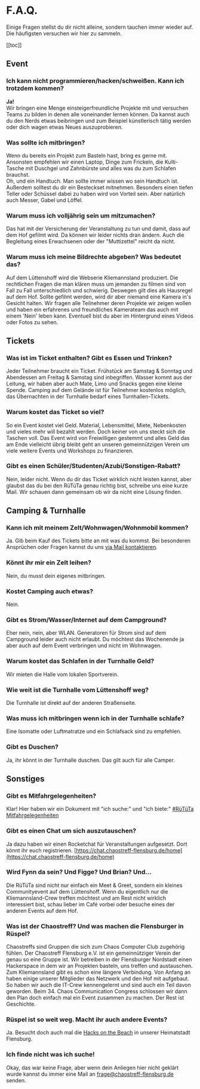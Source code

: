 # F.A.Q.

Einige Fragen stellst du dir nicht alleine, sondern tauchen immer wieder auf. Die häufigsten versuchen wir hier zu sammeln.

[[toc]]

## Event

### Ich kann nicht programmieren/hacken/schweißen. Kann ich trotzdem kommen?
**Ja!**   
Wir bringen eine Menge einsteigerfreundliche Projekte mit und versuchen Teams zu bilden in denen alle voneinander lernen können. Da kannst auch du den Nerds etwas beibringen und zum Beispiel künstlerisch tätig werden oder dich wagen etwas Neues auszuprobieren.

### Was sollte ich mitbringen?
Wenn du bereits ein Projekt zum Basteln hast, bring es gerne mit. Ansonsten empfehlen wir einen Laptop, Dinge zum Frickeln, die Kulti-Tasche mit Duschgel und Zahnbürste und alles was du zum Schlafen brauchst.   
Oh, und ein Handtuch. Man sollte immer wissen wo sein Handtuch ist.
Außerdem solltest du dir ein Besteckset mitnehmen. Besonders einen tiefen Teller oder Schüssel dabei zu haben wird von Vorteil sein. Aber natürlich auch Messer, Gabel und Löffel.

### Warum muss ich volljährig sein um mitzumachen?
Das hat mit der Versicherung der Veranstaltung zu tun und damit, dass auf dem Hof gefilmt wird. Da können wir leider nichts dran ändern. Auch die Begleitung eines Erwachsenen oder der "Muttizettel" reicht da nicht.

### Warum muss ich meine Bildrechte abgeben? Was bedeutet das?
Auf dem Lüttenshoff wird die Webserie Kliemannsland produziert. Die rechtlichen Fragen die man klären muss um jemanden zu filmen sind von Fall zu Fall unterschiedlich und schwierig. Deswegen gilt dies als Hausregel auf dem Hof. Sollte gefilmt werden, wird dir aber niemand eine Kamera in's Gesicht halten. Wir fragen alle Teilnehmer deren Projekte wir zeigen wollen und haben ein erfahrenes und freundliches Kamerateam das auch mit einem 'Nein' leben kann. Eventuell bist du aber im Hintergrund eines Videos oder Fotos zu sehen.

## Tickets

### Was ist im Ticket enthalten? Gibt es Essen und Trinken?
Jeder Teilnehmer braucht ein Ticket. Frühstück am Samstag & Sonntag und Abendessen am Freitag & Samstag sind inbegriffen. Wasser kommt aus der Leitung, wir haben aber auch Mate, Limo und Snacks gegen eine kleine Spende. Camping auf dem Gelände ist für Teilnehmer kostenlos möglich, das Übernachten in der Turnhalle bedarf eines Turnhallen-Tickets.

### Warum kostet das Ticket so viel?
So ein Event kostet viel Geld. Material, Lebensmittel, Miete, Nebenkosten und vieles mehr will bezahlt werden. Doch keiner von uns steckt sich die Taschen voll. Das Event wird von Freiwilligen gestemmt und alles Geld das am Ende vielleicht übrig bleibt geht an unseren gemeinnützigen Verein um viele weitere Events und Workshops zu finanzieren.

### Gibt es einen Schüler/Studenten/Azubi/Sonstigen-Rabatt?
Nein, leider nicht. Wenn du dir das Ticket wirklich nicht leisten kannst, aber glaubst das du bei den RüTüTa genau richtig bist, schreibe uns eine kurze Mail. Wir schauen dann gemeinsam ob wir da nicht eine Lösung finden.

## Camping & Turnhalle

### Kann ich mit meinem Zelt/Wohnwagen/Wohnmobil kommen?
Ja. Gib beim Kauf des Tickets bitte an mit was du kommst. Bei besonderen Ansprüchen oder Fragen kannst du uns [via Mail kontaktieren](mailto:frage@chaostreff-flensburg.de).

### Könnt ihr mir ein Zelt leihen?
Nein, du musst dein eigenes mitbringen.

### Kostet Camping auch etwas?
Nein.

### Gibt es Strom/Wasser/Internet auf dem Campground?
Eher nein, nein, aber WLAN. Generatoren für Strom sind auf dem Campground leider auch nicht erlaubt. Du möchtest das Wochenende ja aber auch auf dem Event verbringen und nicht im Wohnwagen.

### Warum kostet das Schlafen in der Turnhalle Geld?
Wir mieten die Halle vom lokalen Sportverein.

### Wie weit ist die Turnhalle vom Lüttenshoff weg?
Die Turnhalle ist direkt auf der anderen Straßenseite.

### Was muss ich mitbringen wenn ich in der Turnhalle schlafe?
Eine Isomatte oder Luftmatratze und ein Schlafsack sind zu empfehlen.

### Gibt es Duschen?
Ja, ihr könnt in der Turnhalle duschen. Das gilt auch für alle Camper.

## Sonstiges

### Gibt es Mitfahrgelegenheiten?
Klar! Hier haben wir ein Dokument mit "ich suche:" und "ich biete:" 
[#RüTüTa Mitfahrgelegenheiten](https://md.ctfl.space/r%C3%BCt%C3%BCta-mfg?both)

### Gibt es einen Chat um sich auszutauschen?
Ja dazu haben wir einen Rocketchat für Veranstaltungen aufgesetzt. Dort könnt ihr euch registrieren.
[https://chat.chaostreff-flensburg.de/home](https://chat.chaostreff-flensburg.de/home)

### Wird Fynn da sein? Und Figge? Und Brian? Und…
Die RüTüTa sind nicht nur einfach ein Meet & Greet, sondern ein kleines Communityevent auf dem Lüttenshoff. Wenn du eigentlich nur die Kliemannsland-Crew treffen möchtest und am Rest nicht wirklich interessiert bist, schau lieber im Café vorbei oder besuche eines der anderen Events auf dem Hof.

### Was ist der Chaostreff? Und was machen die Flensburger in Rüspel?
Chaostreffs sind Gruppen die sich zum Chaos Computer Club zugehörig fühlen. Der Chaostreff Flensburg e.V. ist ein gemeinnütziger Verein der genau so eine Gruppe ist. Wir betreiben in der Flensburger Nordstadt einen Hackerspace in dem wir an Projekten basteln, uns treffen und austauschen.   
Zum Kliemannsland gibt es schon eine längere Verbindung. Von Anfang an haben einige unserer Mitglieder das Netzwerk und den Hof mit aufgebaut. So haben wir auch die IT-Crew kennengelernt und sind auch ein Teil davon geworden. Beim 34. Chaos Communication Congress schlossen wir dann den Plan doch einfach mal ein Event zusammen zu machen. Der Rest ist Geschichte.

### Rüspel ist so weit weg. Macht ihr auch andere Events?
Ja. Besucht doch auch mal die [Hacks on the Beach](https://chaostreff-flensburg.de/hacks-on-the-beach-2020/) in unserer Heimatstadt Flensburg.

### Ich finde nicht was ich suche!
Okay, das war keine Frage, aber wenn dein Anliegen hier nicht geklärt wurde kannst du immer eine Mail an [frage@chaostreff-flensburg.de](mailto:frage@chaostreff-flensburg.de) senden.
